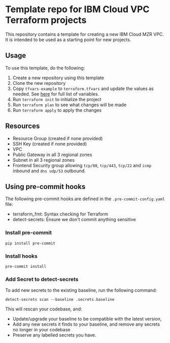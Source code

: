 # Template repo for IBM Cloud VPC Terraform projects

This repository contains a template for creating a new IBM Cloud MZR VPC. It is intended to be used as a starting point for new projects.

## Usage

To use this template, do the following:

1. Create a new repository using this template
2. Clone the new repository
3. Copy `tfvars-example` to `terraform.tfvars` and update the values as needed. See [here](https://github.com/cloud-design-dev/ibmcloud-mzr-vpc-template/blob/main/INFO.md#inputs) for full list of variables.
4. Run `terraform init` to initialize the project
5. Run `terraform plan` to see what changes will be made
6. Run `terraform apply` to apply the changes

## Resources

- Resource Group (created if none provided)
- SSH Key (created if none provided)
- VPC
- Public Gateway in all 3 regional zones
- Subnet in all 3 regional zones
- Frontend Security group allowing `tcp/80`, `tcp/443`, `tcp/22` and `icmp` inbound and `dns udp/53` outbound. 

## Using pre-commit hooks

The following pre-commit hooks are defined in the `.pre-commit-config.yaml` file:

- terraform_fmt: Syntax checking for Terraform
- detect-secrets: Ensure we don't commit anything sensitive

### Install pre-commit

```shell
pip install pre-commit
```

### Install hooks

```shell
pre-commit install
```

### Add Secret to detect-secrets

To add new secrets to the existing baseline, run the following command:

```shell
detect-secrets scan --baseline .secrets.baseline
```

This will rescan your codebase, and:

- Update/upgrade your baseline to be compatible with the latest version,
- Add any new secrets it finds to your baseline, and remove any secrets no longer in your codebase
- Preserve any labelled secrets you have.
